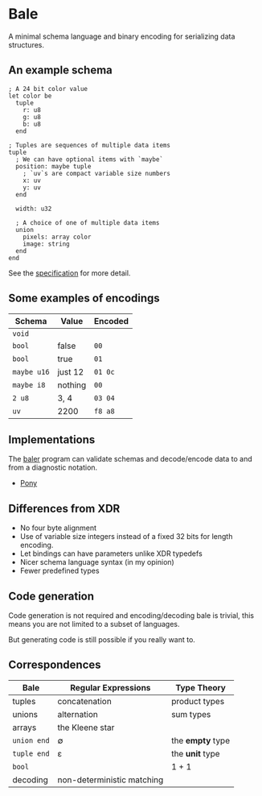 
# Bale

A minimal schema language and binary encoding for serializing data structures.

## An example schema
```
; A 24 bit color value
let color be
  tuple
    r: u8
    g: u8
    b: u8
  end

; Tuples are sequences of multiple data items
tuple
  ; We can have optional items with `maybe`
  position: maybe tuple
    ; `uv`s are compact variable size numbers
    x: uv
    y: uv
  end

  width: u32

  ; A choice of one of multiple data items
  union
    pixels: array color
    image: string
  end
end
```

See the [specification](/spec.md) for more detail.

## Some examples of encodings

| Schema      | Value    | Encoded   |
|-------------|----------|-----------|
| `void`      |          |           |
| `bool`      | false    | `00`      |
| `bool`      | true     | `01`      |
| `maybe u16` | just 12  | `01 0c`   |
| `maybe i8`  | nothing  | `00`      |
| `2 u8`      | 3, 4     | `03 04`   |
| `uv`        | 2200     | `f8 a8`   |

## Implementations

The [baler](https://github.com/ii8/baler) program can validate schemas and
decode/encode data to and from a diagnostic notation.

- [Pony](https://github.com/ii8/pony-bale)

## Differences from XDR

- No four byte alignment
- Use of variable size integers instead of a fixed 32 bits for length encoding.
- Let bindings can have parameters unlike XDR typedefs
- Nicer schema language syntax (in my opinion)
- Fewer predefined types

## Code generation

Code generation is not required and encoding/decoding bale is trivial, this
means you are not limited to a subset of languages.

But generating code is still possible if you really want to.

## Correspondences

| Bale          | Regular Expressions        | Type Theory        |
|---------------|----------------------------|--------------------|
| tuples        | concatenation              | product types      |
| unions        | alternation                | sum types          |
| arrays        | the Kleene star            |                    |
| `union end`   | ∅                          | the **empty** type |
| `tuple end`   | ε                          | the **unit** type  |
| `bool`        |                            | 1 + 1              |
| decoding      | non-deterministic matching |                    |

